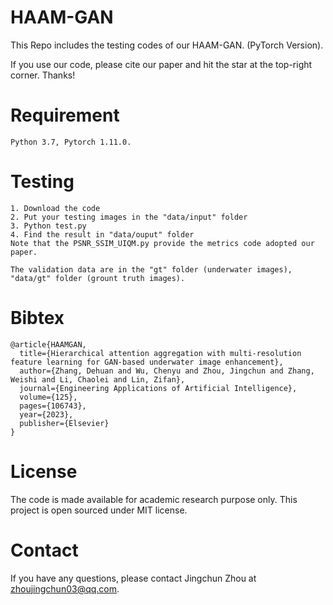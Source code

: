 # HAAM-GAN

This Repo includes the testing codes of our HAAM-GAN. (PyTorch Version).

If you use our code, please cite our paper and hit the star at the top-right corner. Thanks!


# Requirement
```
Python 3.7, Pytorch 1.11.0.
```


# Testing
```
1. Download the code
2. Put your testing images in the "data/input" folder
3. Python test.py
4. Find the result in "data/ouput" folder
Note that the PSNR_SSIM_UIQM.py provide the metrics code adopted our paper.
```

```
The validation data are in the "gt" folder (underwater images), "data/gt" folder (grount truth images).
```

# Bibtex

```
@article{HAAMGAN,
  title={Hierarchical attention aggregation with multi-resolution feature learning for GAN-based underwater image enhancement},
  author={Zhang, Dehuan and Wu, Chenyu and Zhou, Jingchun and Zhang, Weishi and Li, Chaolei and Lin, Zifan},
  journal={Engineering Applications of Artificial Intelligence},
  volume={125},
  pages={106743},
  year={2023},
  publisher={Elsevier}
}
```
#  License
The code is made available for academic research purpose only. This project is open sourced under MIT license.

# Contact
If you have any questions, please contact Jingchun Zhou at zhoujingchun03@qq.com.

